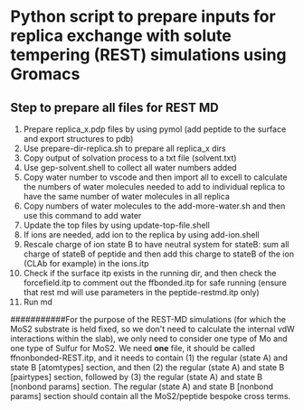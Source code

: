 # Python script to prepare inputs for replica exchange with solute tempering (REST) simulations using Gromacs
## Step to prepare all files for REST MD
1. Prepare replica_x.pdp files by using pymol (add peptide to the surface and export structures to pdb)
2. Use prepare-dir-replica.sh to prepare all replica_x dirs
3. Copy output of solvation process to a txt file (solvent.txt)
4. Use gep-solvent.shell to collect all water numbers added 
5. Copy water number to vscode and then import all to excell to calculate the numbers of water molecules needed to add to individual replica to have the same number of water molecules in all replica 
6. Copy numbers of water molecules to the add-more-water.sh and then use this command to add water 
7. Update the top files by using update-top-file.shell 
8. If ions are needed, add ion to the replica by using add-ion.shell
9. Rescale charge of ion state B to have neutral system for stateB: sum all charge of stateB of peptide and then add this charge to stateB of the ion (CLAb for example) in the ions.itp 
10. Check if the surface itp exists in the running dir, and then check the forcefield.itp to comment out the ffbonded.itp for safe running (ensure that rest md will use parameters in the peptide-restmd.itp only)
11. Run md 
 

###########For the purpose of the REST-MD simulations (for which the MoS2 substrate is held fixed, so we don't need to calculate the internal vdW interactions within the slab), we only need to consider one type of Mo and one type of Sulfur for MoS2. We need **one** file, it should be called ffnonbonded-REST.itp, and it needs to contain (1) the regular (state A) and state B [atomtypes] section, and then (2) the regular (state A) and state B [pairtypes] section, followed by (3) the regular (state A) and state B [nonbond params] section. The regular (state A) and state B [nonbond params] section should contain all the MoS2/peptide bespoke cross terms.

 

